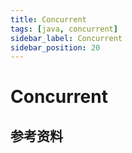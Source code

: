 ```yaml
---
title: Concurrent
tags: [java, concurrent]
sidebar_label: Concurrent
sidebar_position: 20
---
```


# Concurrent


## 参考资料

